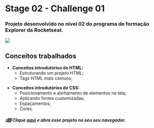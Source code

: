 # Stage 02 - Challenge 01

### Projeto desenvolvido no nível 02 do programa de formação Explorer da Rocketseat.

<img align="center" src="./preview.png"/>

## **Conceitos trabalhados**

<div align="left">

- **Conceitos introdutórios de HTML:**
  - Estruturando um projeto HTML;
  - Tags HTML mais comuns;

</div>

<div align="left">

- **Conceitos introdutórios de CSS:**
  - Posicionamento e alinhamento de elementos na tela;
  - Aplicando fontes customizadas;
  - Espaçamentos;
  - Cores.

</div>

##### 👆🏽 Clique **[aqui](https://eduardofariasdev.github.io/explorer-stage02-challenge01/)** e abra esse projeto no seu seu navegador.

